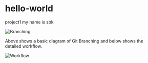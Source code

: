 # hello-world
project1
my name is sbk


![Branching]( /Users/skasarla/Pictures/Branching.png )




Above shows a basic diagram of Git Branching and below shows the detailed workflow.


![Workflow](/Users/skasarla/Pictures/gitopsworkflow.png)
